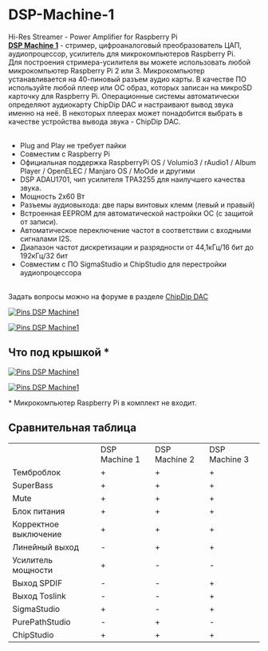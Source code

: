 # DSP-Machine-1
Hi-Res Streamer - Power Amplifier for Raspberry Pi<br>
<a class="link" href="https://www.chipdip.ru/catalog-show/for-you-projects?p.0=ChipDipDac"><strong>DSP Machine 1</strong></a> - cтример, цифроаналоговый преобразователь ЦАП, аудиопроцессор, усилитель для микрокомпьютеров Raspberry Pi.<br />
Для построения стримера-усилителя вы можете использовать любой микрокомпьютер Raspberry Pi 2 или 3. Микрокомпьютер устанавливается на 40-пиновый разъем аудио карты. В качестве ПО используйте любой плеер или ОС образ, которых записан на микроSD карточку для Raspberry Pi. Операционные системы автоматически определяют аудиокарту ChipDip DAC и настраивают вывод звука именно на неё. В некоторых плеерах может понадобится выбрать в качестве устройства вывода звука - ChipDip DAC.<br />
<br />
- Plug and Play не требует пайки<br />
- Совместим с Raspberry Pi<br />
- Официальная поддержка RaspberryPi OS / Volumio3 / rAudio1 / Album Player / OpenELEC / Manjaro OS / MoOde и другими<br />
- DSP ADAU1701, чип усилителя TPA3255 для наилучшего качества звука.<br />
- Мощность 2х60 Вт<br />
- Разъемы аудиовыхода: две пары винтовых клемм (левый и правый)<br />
- Встроенная EEPROM для автоматической настройки ОС (с защитой от записи).<br />
- Автоматическое переключение частот в соответствии с входными сигналами I2S.<br />
- Диапазон частот дискретизации и разрядности от 44,1кГц/16 бит до 192кГц/32 бит<br />
- Совместим с ПО SigmaStudio и ChipStudio для перестройки аудиопроцессора<br />
<br />
Задать вопросы можно на форуме в разделе <a class="link" href="https://forum.chipdip.ru/index.php#chipdip-dac.39">ChipDip DAC</a>
<p><a class="galery" href="https://static.chipdip.ru/lib/992/DOC015992500.jpg"><img alt="Pins DSP Machine1" src="https://static.chipdip.ru/lib/992/DOC015992500.jpg" /></a></p>

<p><a class="galery" href="https://static.chipdip.ru/lib/992/DOC015992501.jpg"><img alt="Pins DSP Machine1" src="https://static.chipdip.ru/lib/992/DOC015992501.jpg" /></a></p>

<h2>Что под крышкой *</h2>

<p><a class="galery" href="https://static.chipdip.ru/lib/992/DOC015992815.jpg"><img alt="Pins DSP Machine1" src="https://static.chipdip.ru/lib/992/DOC015992815.jpg" /></a></p>

<p><a class="galery" href="https://static.chipdip.ru/lib/992/DOC015992816.jpg"><img alt="Pins DSP Machine1" src="https://static.chipdip.ru/lib/992/DOC015992816.jpg" /></a></p>
* Микрокомпьютер Raspberry Pi в комплект не входит.

<h2>Сравнительная таблица</h2>

<table class="user_t">
	<tbody>
		<tr>
			<td class="tcenter">&nbsp;</td>
			<td class="tcenter">DSP Machine 1</td>
			<td class="tcenter">DSP Machine 2</td>
			<td class="tcenter">DSP Machine 3</td>
		</tr>
		<tr>
			<td class="tcenter">Темброблок</td>
			<td class="tcenter">+</td>
			<td class="tcenter">+</td>
			<td class="tcenter">+</td>
		</tr>
		<tr>
			<td class="tcenter">SuperBass</td>
			<td class="tcenter">+</td>
			<td class="tcenter">+</td>
			<td class="tcenter">+</td>
		</tr>
		<tr>
			<td class="tcenter">Mute</td>
			<td class="tcenter">+</td>
			<td class="tcenter">+</td>
			<td class="tcenter">+</td>
		</tr>
		<tr>
			<td class="tcenter">Блок питания</td>
			<td class="tcenter">+</td>
			<td class="tcenter">+</td>
			<td class="tcenter">+</td>
		</tr>
		<tr>
			<td class="tcenter">Корректное выключение</td>
			<td class="tcenter">+</td>
			<td class="tcenter">+</td>
			<td class="tcenter">+</td>
		</tr>
		<tr>
			<td class="tcenter">Линейный выход</td>
			<td class="tcenter">-</td>
			<td class="tcenter">+</td>
			<td class="tcenter">+</td>
		</tr>
		<tr>
			<td class="tcenter">Усилитель мощности</td>
			<td class="tcenter">+</td>
			<td class="tcenter">-</td>
			<td class="tcenter">-</td>
		</tr>
		<tr>
			<td class="tcenter">Выход SPDIF</td>
			<td class="tcenter">-</td>
			<td class="tcenter">-</td>
			<td class="tcenter">+</td>
		</tr>
		<tr>
			<td class="tcenter">Выход Toslink</td>
			<td class="tcenter">-</td>
			<td class="tcenter">-</td>
			<td class="tcenter">+</td>
		</tr>
		<tr>
			<td class="tcenter">SigmaStudio</td>
			<td class="tcenter">+</td>
			<td class="tcenter">-</td>
			<td class="tcenter">+</td>
		</tr>
		<tr>
			<td class="tcenter">PurePathStudio</td>
			<td class="tcenter">-</td>
			<td class="tcenter">+</td>
			<td class="tcenter">-</td>
		</tr>
		<tr>
			<td class="tcenter">ChipStudio</td>
			<td class="tcenter">+</td>
			<td class="tcenter">+</td>
			<td class="tcenter">+</td>
		</tr>
	</tbody>
</table>
<br />
